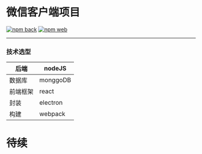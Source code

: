 # 微信客户端项目
[![npm back](https://img.shields.io/badge/后端-nodeJS-green.svg)](https://github.com/mtshen/weixin)
[![npm web](https://img.shields.io/badge/前端-react-blue.svg)](https://github.com/mtshen/weixin)

------------------------------
### 技术选型

后端      | nodeJS
-----    |-----
数据库    | monggoDB
前端框架  | react
封装      | electron
构建      | webpack

# 待续
